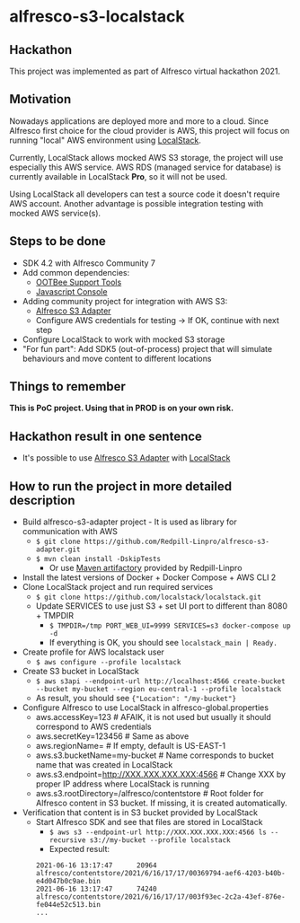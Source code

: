 # alfresco-s3-localstack
## Hackathon
This project was implemented as part of Alfresco virtual hackathon 2021.
## Motivation
Nowadays applications are deployed more and more to a cloud. Since Alfresco first choice for the cloud provider is AWS, this project will focus on running "local" AWS environment using [LocalStack](https://github.com/localstack/localstack/blob/master/README.md).

Currently, LocalStack allows mocked AWS S3 storage, the project will use especially this AWS service. AWS RDS (managed service for database) is currently available in LocalStack **Pro**, so it will not be used.

Using LocalStack all developers can test a source code it doesn't require AWS account. Another advantage is possible integration testing with mocked AWS service(s). 
## Steps to be done
- SDK 4.2 with Alfresco Community 7
- Add common dependencies:
  - [OOTBee Support Tools](https://github.com/OrderOfTheBee/ootbee-support-tools)
  - [Javascript Console](https://github.com/share-extras/js-console)
- Adding community project for integration with AWS S3:
  - [Alfresco S3 Adapter](https://github.com/Redpill-Linpro/alfresco-s3-adapter)
  - Configure AWS credentials for testing -> If OK, continue with next step
- Configure LocalStack to work with mocked S3 storage  
- "For fun part": Add SDK5 (out-of-process) project that will simulate behaviours and move content to different locations
## Things to remember
**This is PoC project. Using that in PROD is on your own risk.**
## Hackathon result in one sentence
- It's possible to use [Alfresco S3 Adapter](https://github.com/Redpill-Linpro/alfresco-s3-adapter) with [LocalStack](https://github.com/localstack/localstack/blob/master/README.md)
## How to run the project in more detailed description 
- Build alfresco-s3-adapter project - It is used as library for communication with AWS 
  - `$ git clone https://github.com/Redpill-Linpro/alfresco-s3-adapter.git`
  - `$ mvn clean install -DskipTests`
    - Or use [Maven artifactory](https://maven.redpill-linpro.com/nexus/content/repositories/public/org/redpill-linpro/alfresco/s3/) provided by Redpill-Linpro
- Install the latest versions of Docker + Docker Compose + AWS CLI 2
- Clone LocalStack project and run required services
  - `$ git clone https://github.com/localstack/localstack.git`
  - Update SERVICES to use just S3 + set UI port to different than 8080 + TMPDIR
    - `$ TMPDIR=/tmp PORT_WEB_UI=9999 SERVICES=s3 docker-compose up -d`
    - If everything is OK, you should see `localstack_main | Ready.`
- Create profile for AWS localstack user
  - `$ aws configure --profile localstack`
- Create S3 bucket in LocalStack
  - `$ aws s3api --endpoint-url http://localhost:4566 create-bucket --bucket my-bucket --region eu-central-1 --profile localstack`
  - As result, you should see `{"Location": "/my-bucket"}`
- Configure Alfresco to use LocalStack in alfresco-global.properties
  - aws.accessKey=123 # AFAIK, it is not used but usually it should correspond to AWS credentials 
  - aws.secretKey=123456 # Same as above
  - aws.regionName= # If empty, default is US-EAST-1
  - aws.s3.bucketName=my-bucket # Name corresponds to bucket name that was created in LocalStack
  - aws.s3.endpoint=http://XXX.XXX.XXX.XXX:4566 # Change XXX by proper IP address where LocalStack is running
  - aws.s3.rootDirectory=/alfresco/contentstore # Root folder for Alfresco content in S3 bucket. If missing, it is created automatically.
- Verification that content is in S3 bucket provided by LocalStack
  - Start Alfresco SDK and see that files are stored in LocalStack
    - `$ aws s3 --endpoint-url http://XXX.XXX.XXX.XXX:4566 ls --recursive s3://my-bucket --profile localstack`
    - Expected result:
    ```
    2021-06-16 13:17:47      20964 alfresco/contentstore/2021/6/16/17/17/00369794-aef6-4203-b40b-e4d047b0c9ae.bin
    2021-06-16 13:17:47      74240 alfresco/contentstore/2021/6/16/17/17/003f93ec-2c2a-43ef-876e-fe044e52c513.bin
    ...
    ```